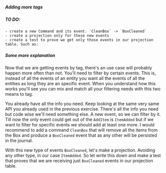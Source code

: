 ##### Adding more tags

##### TO DO:
    - create a new Command and its event. `CleanBox` -> `BoxCleaned`
    - create a projection only for these new events
    - create a test to prove we get only those events in our projection table. Such as:
            

##### Some more explanation 

Now that we are getting events by tag, there's an use case will probably happen more often than not.
You'll need to filter by certain events. This is, instead of all the events of an entity you want
all the events of all the entities as long they are an specific event. When you understand how this
works you'll see you can mix and match all your filtering needs with this two means to tag.

You already have all the info you need. Keep looking at the same very same API you already used in the previous exercise. There's all the info you need but code wise we'll need something else. A new event, so we can filter by it. Till now the only event could
get out of the `AddItem` is `ItemAdded` but if we want to filter for specific events we should add at least one more.
I would recommend to add a command `CleanBox` that will remove all the items from the Box and produce a `BoxCleaned` event
that as any other will be persisted in the journal. 

With this new type of events `BoxCleaned`, let's make a projection. Avoiding any other type, in our case `ItemAdded`.
So let write this down and make a test that proves that we are receiving just `BoxCleaned` events in our projection table.
